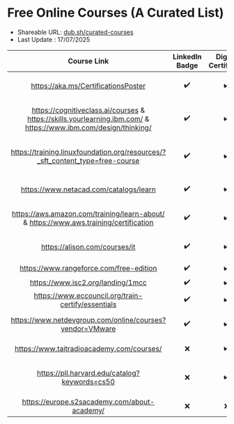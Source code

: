 # Free Online Courses (A Curated List)

- Shareable URL: [dub.sh/curated-courses](https://dub.sh/curated-courses)
- Last Update : 17/07/2025

| Course Link | LinkedIn Badge  | Digital Certificate | Certificate Cost | Provider | Topic(s) |
|     :---:    |     :---:      |     :---:     |     :---:     |     :---:     |     :---:     |
| https://aka.ms/CertificationsPoster| :heavy_check_mark: | :heavy_check_mark: | Free | Microsoft | Systems Administration, AI, Data |
| https://cognitiveclass.ai/courses & https://skills.yourlearning.ibm.com/ & https://www.ibm.com/design/thinking/ | :heavy_check_mark: | :heavy_check_mark: | Free | IBM  | Data Analysis, AI, Software Development & More |
| https://training.linuxfoundation.org/resources/?_sft_content_type=free-course| :heavy_check_mark: | :heavy_check_mark: | Free | The Linux Foundation  | CyberSec, Systen Administration, Linux |
| https://www.netacad.com/catalogs/learn | :heavy_check_mark: | :heavy_check_mark: | Free / Paid | Cisco  | CyberSec, Network Engineering |
| https://aws.amazon.com/training/learn-about/ & https://www.aws.training/certification | :heavy_check_mark: | :heavy_check_mark: | Free / Paid | Amazon (AWS)  | Network Engineering, Cloud, DevOps |
| https://alison.com/courses/it | :heavy_check_mark: | :heavy_check_mark: | Free | Alison  | CyberSec, Programming, Linux & More |
| https://www.rangeforce.com/free-edition | :heavy_check_mark: | :heavy_check_mark: | Free | Rangeforce  | CyberSec |
| https://www.isc2.org/landing/1mcc | :heavy_check_mark: | :heavy_check_mark: | Free / Paid | ISC2 | CyberSec |
| https://www.eccouncil.org/train-certify/essentials | :heavy_check_mark: | :heavy_check_mark: | Free | EC Council  | CyberSec |
| https://www.netdevgroup.com/online/courses?vendor=VMware | :heavy_check_mark: | :heavy_check_mark: | Free | VMWare & NetDevGroup  | Virtualization, CyberSec, Linux |
| https://www.taitradioacademy.com/courses/| :x: | :heavy_check_mark: | Free | Tait Communications  | Radio & Telecom |
| https://pll.harvard.edu/catalog?keywords=cs50 | :x: | :heavy_check_mark: | Free / Paid | Harvard  | Computer Science, Software Development |
| https://europe.s2sacademy.com/about-academy/ | :x: | :x: | Free | Accenture  | CV Building, Soft Skills |

